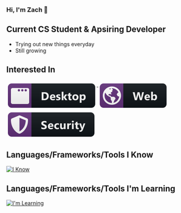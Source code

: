 ### Hi, I'm Zach 👋

## Current CS Student & Apsiring Developer
* Trying out new things everyday
* Still growing

## Interested In
<p>
 <a href="#">
    <img src="https://github.com/MikeCodesDotNET/ColoredBadges/blob/master/svg/dev/misc/desktop.svg" alt="desktop" style="vertical-align:top; margin:6px 4px">
  </a>  
<a href="#">
    <img src="https://github.com/MikeCodesDotNET/ColoredBadges/blob/master/svg/dev/misc/web.svg" alt="web" style="vertical-align:top; margin:6px 4px">
  </a>  
  <a href="#">
    <img src="https://github.com/MikeCodesDotNET/ColoredBadges/blob/master/svg/dev/misc/security.svg" alt="security" style="vertical-align:top; margin:6px 4px">
  </a>
</p>

## Languages/Frameworks/Tools I Know
[![I Know](https://skillicons.dev/icons?i=js,ts,html,css,python,java,nodejs,cs,mysql,postgres)](https://skillicons.dev)

## Languages/Frameworks/Tools I'm Learning

[![I'm Learning](https://skillicons.dev/icons?i=vue,react,svelte,mongo)](https://skillicons.dev)
